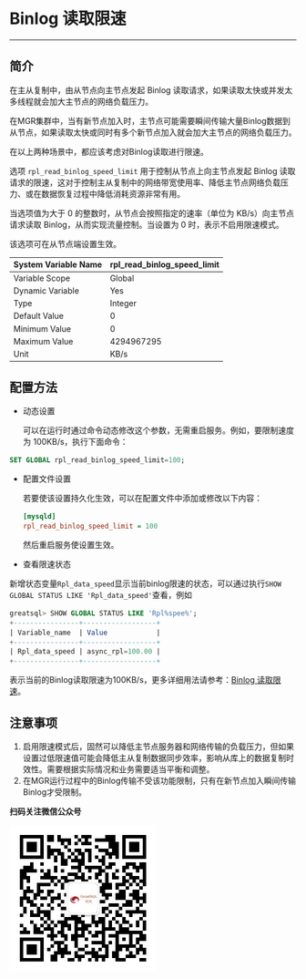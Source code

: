 # Binlog 读取限速
---

## 简介

在主从复制中，由从节点向主节点发起 Binlog 读取请求，如果读取太快或并发太多线程就会加大主节点的网络负载压力。

在MGR集群中，当有新节点加入时，主节点可能需要瞬间传输大量Binlog数据到从节点，如果读取太快或同时有多个新节点加入就会加大主节点的网络负载压力。

在以上两种场景中，都应该考虑对Binlog读取进行限速。

选项 `rpl_read_binlog_speed_limit` 用于控制从节点上向主节点发起 Binlog 读取请求的限速，这对于控制主从复制中的网络带宽使用率、降低主节点网络负载压力、或在数据恢复过程中降低消耗资源非常有用。

当选项值为大于 0 的整数时，从节点会按照指定的速率（单位为 KB/s）向主节点请求读取 Binlog，从而实现流量控制。当设置为 0 时，表示不启用限速模式。

该选项可在从节点端设置生效。


| System Variable Name | rpl_read_binlog_speed_limit |
| -------------------- | --------------------------- |
| Variable Scope       | Global                      |
| Dynamic Variable     | Yes                         |
| Type                 | Integer                     |
| Default Value        | 0                           |
| Minimum Value        | 0                           |
| Maximum Value        | 4294967295                  |
| Unit                 | KB/s                        |

## 配置方法

- 动态设置

  可以在运行时通过命令动态修改这个参数，无需重启服务。例如，要限制速度为 100KB/s，执行下面命令：
```sql
SET GLOBAL rpl_read_binlog_speed_limit=100;
```

- 配置文件设置

  若要使该设置持久化生效，可以在配置文件中添加或修改以下内容：

  ```ini
  [mysqld]
  rpl_read_binlog_speed_limit = 100
  ```
  然后重启服务使设置生效。

- 查看限速状态

新增状态变量`Rpl_data_speed`显示当前binlog限速的状态，可以通过执行`SHOW GLOBAL STATUS LIKE 'Rpl_data_speed'`查看，例如

```sql
greatsql> SHOW GLOBAL STATUS LIKE 'Rpl%spee%';
+----------------+------------------+
| Variable_name  | Value            |
+----------------+------------------+
| Rpl_data_speed | async_rpl=100.00 |
+----------------+------------------+
```
表示当前的Binlog读取限速为100KB/s，更多详细用法请参考：[Binlog 读取限速](../../5-enhance/5-2-ha-binlog-speed-limit.md)。

## 注意事项

1. 启用限速模式后，固然可以降低主节点服务器和网络传输的负载压力，但如果设置过低限速值可能会降低主从复制数据同步效率，影响从库上的数据复制时效性。需要根据实际情况和业务需要适当平衡和调整。
2. 在MGR运行过程中的Binlog传输不受该功能限制，只有在新节点加入瞬间传输Binlog才受限制。


**扫码关注微信公众号**

![greatsql-wx](../greatsql-wx.jpg)
